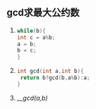 ## gcd求最大公约数

1. ```cpp
   while(b){
   int c = a%b;
   a = b;
   b = c;
   }
   ```

   

2. ```cpp
   int gcd(int a,int b){
   	return b?gcd(b,a%b):a;
   }
   ```

3. *__gcd(a,b)*